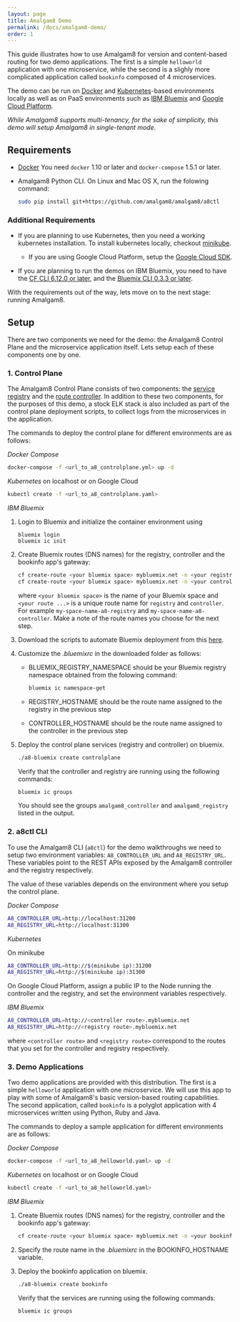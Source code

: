 ```yaml
---
layout: page
title: Amalgam8 Demo
permalink: /docs/amalgam8-demo/
order: 1
---
```


This guide illustrates how to use Amalgam8 for version and content-based
routing for two demo applications. The first is a simple `helloworld`
application with one microservice, while the second is a slighly more
complicated application called `bookinfo` composed of 4 microservices.

The demo can be run on [Docker](https://www.docker.com) and
[Kubernetes](https://kubernetes.io)-based environments locally as well as
on PaaS environments such as [IBM Bluemix](https://bluemix.net) and
[Google Cloud Platform](https://cloud.google.com).

_While Amalgam8 supports multi-tenancy, for the sake of simplicity, this
demo will setup Amalgam8 in single-tenant mode._

## Requirements

* [Docker](https://www.docker.com/products/docker#/)
  You need `docker` 1.10 or later and `docker-compose` 1.5.1 or later.

* Amalgam8 Python CLI. On Linux and Mac OS X, run the folowing command:

  ```bash
  sudo pip install git+https://github.com/amalgam8/amalgam8/a8ctl
  ```

### Additional Requirements

* If you are planning to use Kubernetes, then you need a
  working kubernetes installation. To install kubernetes locally, checkout
  [minikube](https://github.com/kubernetes/minikube).
  
  * If you are using Google Cloud Platform, setup the
    [Google Cloud SDK](https://cloud.google.com/sdk/).

* If you are planning to run the demos on IBM Bluemix, you need to have
  the [CF CLI 6.12.0 or later](https://github.com/cloudfoundry/cli/releases), and
  the [Bluemix CLI 0.3.3 or later](https://clis.ng.bluemix.net/).

With the requirements out of the way, lets move on to the next stage:
running Amalgam8.

## Setup

There are two components we need for the demo: the Amalgam8 Control Plane
and the microservice application itself. Lets setup each of these
components one by one.

### 1. Control Plane

The Amalgam8 Control Plane consists of two components: the
[service registry](/docs/registry/) and the
[route controller](/docs/controller/).  In addition to these two
components, for the purposes of this demo, a stock ELK stack is also
included as part of the control plane deployment scripts, to collect logs
from the microservices in the application.

The commands to deploy the control plane for different environments are as
follows:

_Docker Compose_
  
```bash
docker-compose -f <url_to_a8_controlplane.yml> up -d
```

_Kubernetes_ on localhost or on Google Cloud

```bash
kubectl create -f <url_to_a8_controlplane.yaml>
```

_IBM Bluemix_

1. Login to Bluemix and initialize the container environment using 

   ```
   bluemix login
   bluemix ic init
   ```

1. Create Bluemix routes (DNS names) for the registry, controller and the bookinfo app's gateway:  

   ```bash
   cf create-route <your bluemix space> mybluemix.net -n <your registry route>
   cf create-route <your bluemix space> mybluemix.net -n <your controller route>
   ```

   where `<your bluemix space>` is the name of your Bluemix space and
   `<your route ...>` is a unique route name for `registry` and
   `controller`. For example `my-space-name-a8-registry` and 
   `my-space-name-a8-controller`. Make a note of the route names you
   choose for the next step.


1. Download the scripts to automate Bluemix deployment from this
   [here](https://url_to_bluemix_scripts).
   
1. Customize the _.bluemixrc_ in the downloaded folder as follows:
    * BLUEMIX_REGISTRY_NAMESPACE should be your Bluemix registry namespace
      obtained from the folowing command:

      ```bash
      bluemix ic namespace-get
      ```

    * REGISTRY_HOSTNAME should be the route name assigned to the registry in the previous step

    * CONTROLLER_HOSTNAME should be the route name assigned to the controller in the previous step

1. Deploy the control plane services (registry and controller) on bluemix.

   ```bash
   ./a8-bluemix create controlplane
   ```

   Verify that the controller and registry are running using the following commands: 

   ```bash
   bluemix ic groups
   ```
 
   You should see the groups `amalgam8_controller` and `amalgam8_registry` listed in the output.

### 2. a8ctl CLI

To use the Amalgam8 CLI (`a8ctl`) for the demo walkthroughs we need
to setup two environment variables: `A8_CONTROLLER_URL` and
`A8_REGISTRY_URL`. These variables point to the REST APIs exposed by the
Amalgam8 controller and the registry respectively.

The value of these variables depends on the environment where you setup the
control plane.

_Docker Compose_

```bash
A8_CONTROLLER_URL=http://localhost:31200
A8_REGISTRY_URL=http://localhost:31300
```

_Kubernetes_

On minikube

```bash
A8_CONTROLLER_URL=http://$(minikube ip):31200
A8_REGISTRY_URL=http://$(minikube ip):31300
```

On Google Cloud Platform, assign a public IP to the Node running the
controller and the registry, and set the environment variables
respectively.

_IBM Bluemix_

```bash
A8_CONTROLLER_URL=http://<controller route>.mybluemix.net
A8_REGISTRY_URL=http://<registry route>.mybluemix.net
```

where `<controller route>` and `<registry route>` correspond to the routes
that you set for the controller and registry respectively.

### 3. Demo Applications

Two demo applications are provided with this distribution. The first is a
simple `helloworld` application with one microservice. We will use this app
to play with some of Amalgam8's basic version-based routing
capabilities. The second application, called `bookinfo` is a polyglot
application with 4 microservices written using Python, Ruby and Java.

The commands to deploy a sample application for different environments are as
follows:

_Docker Compose_
  
```bash
docker-compose -f <url_to_a8_helloworld.yaml> up -d
```

_Kubernetes_ on localhost or on Google Cloud

```bash
kubectl create -f <url_to_a8_helloworld.yaml>
```

_IBM Bluemix_

1. Create Bluemix routes (DNS names) for the registry, controller and the bookinfo app's gateway:  

   ```bash
   cf create-route <your bluemix space> mybluemix.net -n <your bookinfo route>
   ```

1. Specify the route name in the _.bluemixrc_ in the BOOKINFO_HOSTNAME variable.

1. Deploy the bookinfo application on bluemix.

   ```bash
   ./a8-bluemix create bookinfo
   ```

   Verify that the services are running using the following commands: 

   ```bash
   bluemix ic groups
   ```
